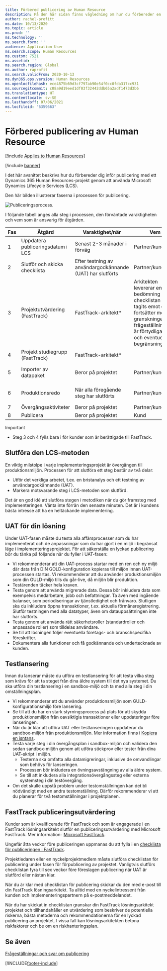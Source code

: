 ```yaml
---
title: Förbered publicering av Human Resource
description: På den här sidan finns vägledning om hur du förbereder en publicering med Dynamics 365 Human Resources.
author: rachel-profitt
ms.date: 10/13/2020
ms.topic: article
ms.prod: ''
ms.technology: ''
ms.search.form: ''
audience: Application User
ms.search.scope: Human Resources
ms.custom: 7521
ms.assetid: ''
ms.search.region: Global
ms.author: raprofit
ms.search.validFrom: 2020-10-13
ms.dyn365.ops.version: Human Resources
ms.openlocfilehash: ece4875b69d3cf797ab90e54f0cc0fda317cc931
ms.sourcegitcommit: c08a9d19eed1df03f32442ddb65a2adf1473d3b6
ms.translationtype: HT
ms.contentlocale: sv-SE
ms.lasthandoff: 07/06/2021
ms.locfileid: "6359663"
---
```

# <a name="prepare-for-human-resources-go-live"></a>Förbered publicering av Human Resource

[!include [Applies to Human Resources](../includes/applies-to-hr.md)]

[!include [banner](../includes/banner.md)]

I det här avsnittet beskrivs hur du förbereder dig inför publicering med ett Dynamics 365 Human Resources-projekt genom att använda Microsoft Dynamics  Lifecycle Services (LCS). 

Den här bilden illustrerar faserna i processen för publicering. 

![Publiceringsprocess.](./media/hr-admin-go-live-prepare-process.png)

I följande tabell anges alla steg i processen, den förväntade varaktigheten och vem som är ansvarig för åtgärden.

| Fas | Åtgärd | Varaktighet/när | Vem | Anteckningar |
| --- | --- | --- | --- |--- |
| 1 | Uppdatera publiceringsdatum i LCS | Senast 2-3 månader i förväg | Partner/kund | Datumen för milstolparna bör ständigt uppdateras. |
| 2 | Slutför och skicka checklista | Efter testning av användargodkännande (UAT) har slutförts | Partner/kund | Följ de instruktioner som finns i [FastTrack publiceringsutvärdering](hr-admin-go-live-prepare.md#fasttrack-go-live-assessment). |
| 3 | Projektutvärdering (FastTrack) | FastTrack-arkitekt* | Arkitekten levererar en bedömning när checklistan har tagits emot och fortsätter med granskningen tills frågeställningarna är förtydligade och eventuella begränsningar. |
| 4 | Projekt studiegrupp (FastTrack) | FastTrack-arkitekt* | |
| 5 | Importer av datapaket | Beror på projektet | Partner/kund | Följ instruktionerna i [översikt över datahantering](../fin-ops-core/dev-itpro/data-entities/data-entities-data-packages.md).|
| 6 | Produktionsredo | När alla föregående steg har slutförts | Partner/kund | Partner/kund kan ta kontroll över produktionsmiljön.|
| 7 | Övergångsaktiviteter | Beror på projektet | Partner/kund | |
| 8 | Publicera | Beror på projektet | Kund | |

> [!IMPORTANT]
> * Steg 3 och 4 fylls bara i för kunder som är berättigade till FastTrack.

## <a name="completing-the-lcs-methodology"></a>Slutföra den LCS-metoden

En viktig milstolpe i varje implementeringsprojekt är övergången till produktionsmiljön. Processen för att slutföra ett steg består av två delar: 

- Utför det verkliga arbetet, t.ex. en bristanalys och ett testning av användargodkännande (UAT). 
- Markera motsvarande steg i LCS-metoden som slutförd. 

Det är en god idé att slutföra stegen i metodiken när du gör framsteg med implementeringen. Vänta inte förrän den senaste minuten. Det är i kundens bästa intresse att ha en heltäckande implementering. 

## <a name="uat-for-your-solution"></a>UAT för din lösning

Under UAT-fasen måste du testa alla affärsprocesser som du har implementerat och de anpassningar som du har gjort i en miljö i begränsat läge i implementeringsprojektet. För att säkerställa en lyckad publicering bör du tänka på följande när du fyller i UAT-fasen: 

- Vi rekommenderar att din UAT-process startar med en ren och ny miljö där data från DIN GOLD-konfiguration kopieras till miljön innan UAT-processen startas. Vi rekommenderar att du använder produktionsmiljön som din GULD-miljö tills du går-live, då miljön blir produktion.
- Testärenden täcker hela kraven. 
- Testa genom att använda migrerade data. Dessa bör inkludera data som exempelvis medarbetare, jobb och befattningar. Ta även med ingående balanser, som periodiseringar av tjänstledighet och frånvaro. Slutligen ska du inkludera öppna transaktioner, t.ex. aktuella förmånsregistrering. Slutför testningen med alla datatyper, även om datauppsättningen inte har slutförts. 
- Testa genom att använda rätt säkerhetsroller (standardroller och anpassade roller) som tilldelas användare. 
- Se till att lösningen följer eventuella företags- och branschspecifika föreskrifter. 
- Dokumentera alla funktioner och få godkännande och undertecknade av kunden. 

## <a name="mock-go-live"></a>Testlansering

Innan du lanserar måste du utföra en testlansering för att testa vilka steg som krävs för att ta steget från dina äldre system till det nya systemet. Du ska utföra din testlansering i en sandbox-miljö och ta med alla steg i din omställningsplan.

- Vi rekommenderar att du använder produktionsmiljön som GULD-konfigurationsmiljö före lansering.
- Se till att du har en stark styrningsprocess på plats för att skydda produktionsmiljön från oavsiktlgia transaktioner eller uppdateringar före lanseringen.
- När du är klar att utföra UAT eller testlanseringen uppdaterar du sandbox-miljön från produktionsmiljön. Mer information finns i [Kopiera en isntans](hr-admin-setup-copy-instance.md).
- Testa varje steg i din övergångsplan i sandbox-miljön och validera den sedan sandbox-miljön genom att utföra stickprov eller tester från dina UAT-skript i miljön.
  - Testerna ska omfatta alla datamigreringar, inklusive de omvandlingar som behövs för lanseringen.
  - Processen bör inkludera en övningsavstängning av alla äldre system.
  - Se till att inkludera alla integrationsövergångssteg eller externa systemsteg i din testövergång.
- Om det skulle uppstå problem under testomställningen kan det bli nödvändigt med en andra testomställning. Därför rekommenderar vi att du planerar för två testomställningar i projektplanen.

## <a name="fasttrack-go-live-assessment"></a>FastTrack publiceringsutvärdering

Kunder som är kvalificerade för FastTrack och som är engagerade i en FastTrack lösningsarkitekt slutför en publiceringsutvärdering med Microsoft FastTrack. Mer information:  [Microsoft FastTrack](/dynamics365/fasttrack/). 

Ungefär åtta veckor före publiceringen uppmanas du att fylla i en [checklista för publiceringen i FastTrack](https://go.microsoft.com/fwlink/?linkid=2146013).

Projektledaren eller en nyckelprojektmedlem måste slutföra checklistan för publicering under fasen för förpublicering av projektet. Vanligtvis slutförs checklistan fyra till sex veckor före föreslagen publicering när UAT är slutförd eller nästan klar. 

När du är klar med checklistan för publicering skickar du den med e-post till din FastTrack lösningsarkitekt. Ta alltid med en nyckelintressent från kunden och implementeringspartnern på e-postmeddelandet. 

När du har skickat in checklistan granskar din FastTrack lösningsarkitekt projektet och tillhandahåller en utvärdering som beskriver de potentiella riskerna, bästa metoderna och rekommendationerna för en lyckad publicering av projektet. I vissa fall kan lösningsarkitekten betona riskfaktorer och be om en riskhanteringsplan. 

## <a name="see-also"></a>Se även

[Frågeställningar och svar om publicering](hr-admin-go-live-faq.md)


[!INCLUDE[footer-include](../includes/footer-banner.md)]
